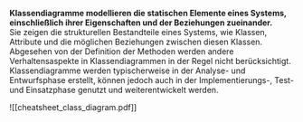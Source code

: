 **Klassendiagramme modellieren die statischen Elemente eines Systems, einschließlich ihrer Eigenschaften und der Beziehungen zueinander.**  
Sie zeigen die strukturellen Bestandteile eines Systems, wie Klassen, Attribute und die möglichen Beziehungen zwischen diesen Klassen.  
Abgesehen von der Definition der Methoden werden andere Verhaltensaspekte in Klassendiagrammen in der Regel nicht berücksichtigt.  
Klassendiagramme werden typischerweise in der Analyse- und Entwurfsphase erstellt, können jedoch auch in der Implementierungs-, Test- und Einsatzphase genutzt und weiterentwickelt werden.

![[cheatsheet_class_diagram.pdf]]